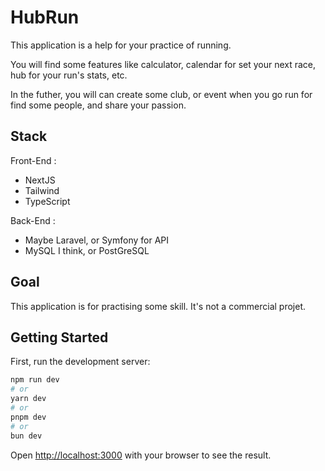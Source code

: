 # HubRun

This application is a help for your practice of running.

You will find some features like calculator, calendar for set your next race, hub for your run's stats, etc.

In the futher, you will can create some club, or event when you go run for find some people, and share your passion.

## Stack

Front-End :

- NextJS
- Tailwind
- TypeScript

Back-End :

- Maybe Laravel, or Symfony for API
- MySQL I think, or PostGreSQL

## Goal

This application is for practising some skill. It's not a commercial projet.

## Getting Started

First, run the development server:

```bash
npm run dev
# or
yarn dev
# or
pnpm dev
# or
bun dev
```

Open [http://localhost:3000](http://localhost:3000) with your browser to see the result.
